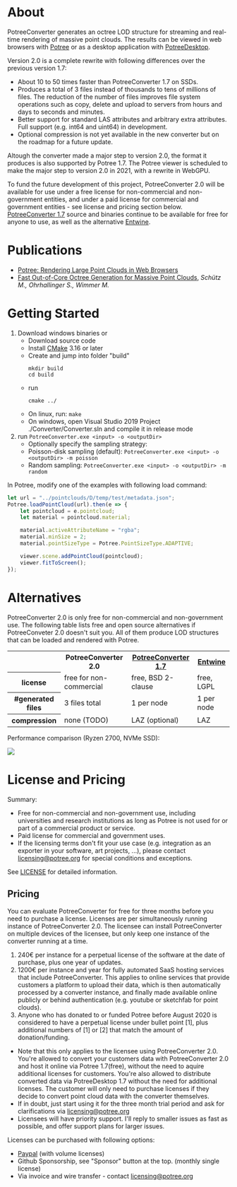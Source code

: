 
# About

PotreeConverter generates an octree LOD structure for streaming and real-time rendering of massive point clouds. The results can be viewed in web browsers with [Potree](https://github.com/potree/potree) or as a desktop application with [PotreeDesktop](https://github.com/potree/PotreeDesktop). 

Version 2.0 is a complete rewrite with following differences over the previous version 1.7:

* About 10 to 50 times faster than PotreeConverter 1.7 on SSDs.
* Produces a total of 3 files instead of thousands to tens of millions of files. The reduction of the number of files improves file system operations such as copy, delete and upload to servers from hours and days to seconds and minutes. 
* Better support for standard LAS attributes and arbitrary extra attributes. Full support (e.g. int64 and uint64) in development.
* Optional compression is not yet available in the new converter but on the roadmap for a future update.

Altough the converter made a major step to version 2.0, the format it produces is also supported by Potree 1.7. The Potree viewer is scheduled to make the major step to version 2.0 in 2021, with a rewrite in WebGPU. 

To fund the future development of this project, PotreeConverter 2.0 will be available for use under a free license for non-commercial and non-government entities, and under a paid license for commercial and government entities - see license and pricing section below. [PotreeConverter 1.7](https://github.com/potree/PotreeConverter/releases/tag/1.7) source and binaries continue to be available for free for anyone to use, as well as the alternative [Entwine](https://entwine.io/).

# Publications

* [Potree: Rendering Large Point Clouds in Web Browsers](https://www.cg.tuwien.ac.at/research/publications/2016/SCHUETZ-2016-POT/SCHUETZ-2016-POT-thesis.pdf)
* [Fast Out-of-Core Octree Generation for Massive Point Clouds](https://www.cg.tuwien.ac.at/research/publications/2020/SCHUETZ-2020-MPC/), _Schütz M., Ohrhallinger S., Wimmer M._

# Getting Started

1. Download windows binaries or
    * Download source code
	* Install [CMake](https://cmake.org/) 3.16 or later
	* Create and jump into folder "build"
	    ```
	    mkdir build
	    cd build
	    ```
	* run 
	    ```
	    cmake ../
	    ```
	* On linux, run: ```make```
	* On windows, open Visual Studio 2019 Project ./Converter/Converter.sln and compile it in release mode
2. run ```PotreeConverter.exe <input> -o <outputDir>```
    * Optionally specify the sampling strategy:
	* Poisson-disk sampling (default): ```PotreeConverter.exe <input> -o <outputDir> -m poisson```
	* Random sampling: ```PotreeConverter.exe <input> -o <outputDir> -m random```

In Potree, modify one of the examples with following load command:

```javascript
let url = "../pointclouds/D/temp/test/metadata.json";
Potree.loadPointCloud(url).then(e => {
	let pointcloud = e.pointcloud;
	let material = pointcloud.material;

	material.activeAttributeName = "rgba";
	material.minSize = 2;
	material.pointSizeType = Potree.PointSizeType.ADAPTIVE;

	viewer.scene.addPointCloud(pointcloud);
	viewer.fitToScreen();
});

```

# Alternatives

PotreeConverter 2.0 is only free for non-commercial and non-government use. The following table lists free and open source alternatives if PotreeConveter 2.0 doesn't suit you. All of them produce LOD structures that can be loaded and rendered with Potree. 

<table>
	<tr>
		<th></th>
		<th>PotreeConverter 2.0</th>
		<th><a href="https://github.com/potree/PotreeConverter/releases/tag/1.7">PotreeConverter 1.7</a></th>
		<th><a href="https://entwine.io/">Entwine</a></th>
	</tr>
	<tr>
		<th>license</th>
		<td>
			free for non-commercial
		</td>
		<td>
			free, BSD 2-clause
		</td>
		<td>
			free, LGPL
		</td>
	</tr>
	<tr>
		<th>#generated files</th>
		<td>
			3 files total
		</td>
		<td>
			1 per node
		</td>
		<td>
			1 per node
		</td>
	</tr>
	<tr>
		<th>compression</th>
		<td>
			none (TODO)
		</td>
		<td>
			LAZ (optional)
		</td>
		<td>
			LAZ
		</td>
	</tr>
</table>

Performance comparison (Ryzen 2700, NVMe SSD):

![](./docs/images/performance_chart.png)

# License and Pricing

Summary: 
* Free for non-commercial and non-government use, including universities and research institutions as long as Potree is not used for or part of a commercial product or service.
* Paid license for commercial and government uses.
* If the licensing terms don't fit your use case (e.g. integration as an exporter in your software, art projects, ...),  please contact licensing@potree.org for special conditions and exceptions. 

See [LICENSE](LICENSE) for detailed information. 

## Pricing

You can evaluate PotreeConverter for free for three months before you need to purchase a license. Licenses are per simultaneously running instance of PotreeConverter 2.0. The licensee can install PotreeConverter on multiple devices of the licensee, but only keep one instance of the converter running at a time. 

1. 240€ per instance for a perpetual license of the software at the date of purchase, plus one year of updates. 
2. 1200€ per instance and year for fully automated SaaS hosting services that include PotreeConverter. This applies to online services that provide customers a platform to upload their data, which is then automatically processed by a converter instance, and finally made available online publicly or behind authentication (e.g. youtube or sketchfab for point clouds). 
3. Anyone who has donated to or funded Potree before August 2020 is considered to have a perpetual license under bullet point [1], plus additional numbers of [1] or [2] that match the amount of donation/funding. 

* Note that this only applies to the licensee using PotreeConverter 2.0. You're allowed to convert your customers data with PotreeConverter 2.0 and host it online via Potree 1.7(free), without the need to aquire additional licenses for customers. You're also allowed to distribute converted data via PotreeDesktop 1.7 without the need for additional licenses. The customer will only need to purchase licenses if they decide to convert point cloud data with the converter themselves. 
* If in doubt, just start using it for the three month trial period and ask for clarifications via licensing@potree.org
* Licensees will have priority support. I'll reply to smaller issues as fast as possible, and offer support plans for larger issues. 

Licenses can be purchased with following options:

* [Paypal](http://potree.org/licensing.html) (with volume licenses)
* Github Sponsorship, see "Sponsor" button at the top. (monthly single license)
* Via invoice and wire transfer - contact licensing@potree.org 
